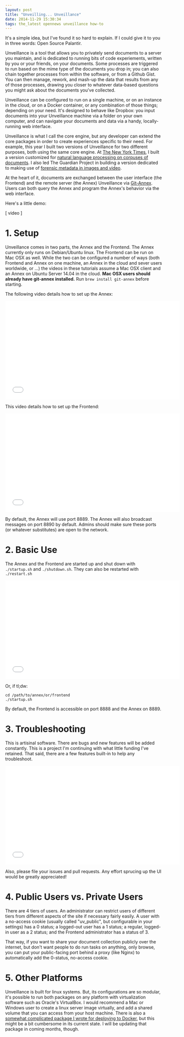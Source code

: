 ```yaml
---
layout: post
title: "Unveilling... Unveillance"
date: 2014-11-29 15:30:34
tags: the_latest opennews unveillance how-to
---
```


It's a simple idea, but I've found it so hard to explain.  If I could give it to you in three words: Open Source Palantir.

Unveillance is a tool that allows you to privately send documents to a server you maintain, and is dedicated to running bits of code experiements, written by you or your friends, on your documents.  Some processes are triggered to run based on the mime type of the documents you drop in; you can also chain together processes from within the software, or from a Github Gist.  You can then manage, rework, and mash-up the data that results from any of those processes, drawing you closer to whatever data-based questions you might ask about the documents you've collected.

Unveillance can be configured to run on a single machine, or on an instance in the cloud, or on a Docker container, or any combination of those things; depending on your need.  It's designed to behave like Dropbox: you input documents into your Unveillance machine via a folder on your own computer, and can navigate your documents and data via a handy, locally-running web interface.

Unveillance is what I call the core engine, but any developer can extend the core packages in order to create experiences specific to their need.  For example, this year I built two versions of Unveillance for two different purposes, both using the same core engine.  At [The New York Times][pilhofer_blog], I built a version customized for [natural language processing on corpuses of documents][uv_nyt].  I also led The Guardian Project in building a version dedicated to making use of [forensic metadata in images and video][uv_gp].

At the heart of it, documents are exchanged between the user interface (the Frontend) and the remote server (the Annex) Unveillance via [Git-Annex][git-annex].  Users can both query the Annex and program the Annex's behavior via the web interface.

Here's a little demo:

[ video ]

# 1. Setup

Unveillance comes in two parts, the Annex and the Frontend.  The Annex currently only runs on Debian/Ubuntu linux.  The Frontend can be run on Mac OSX as well.  While the two can be configured a number of ways (both Frontend and Annex on one machine, an Annex in the cloud and sever users worldwide, or ...) the videos in these tutorials assume a Mac OSX client and an Annex on Ubuntu Server 14.04 in the cloud.  __Mac OSX users should already have git-annex installed.__  Run `brew install git-annex` before starting.

The following video details how to set up the Annex:

<iframe width="560" height="315" src="//www.youtube.com/embed/EkEQwdWNYVY" frameborder="0" allowfullscreen></iframe>

This video details how to set up the Frontend:

<iframe width="560" height="315" src="//www.youtube.com/embed/CrHJ99ovIp0" frameborder="0" allowfullscreen></iframe>

By default, the Annex will use port 8889.  The Annex will also broadcast messages on port 8890 by default.  Admins should make sure these ports (or whatever substitutes) are open to the network.

# 2. Basic Use

The Annex and the Frontend are started up and shut down with `./startup.sh` and `./shutdown.sh`.  They can also be restarted with `./restart.sh`

<iframe width="560" height="315" src="//www.youtube.com/embed/-xNdsWEHTrw" frameborder="0" allowfullscreen></iframe>

Or, if tl;dw:

	cd /path/to/annex/or/frontend
	./startup.sh

By default, the Frontend is accessible on port 8888 and the Annex on 8889.

# 3. Troubleshooting

This is artisinal software.  There are bugs and new features will be added constantly.  This is a project I'm continuing with what little funding I've retained.  That said, there are a few features built-in to help any troubleshoot.

<iframe width="560" height="315" src="//www.youtube.com/embed/-L4O6epARf4" frameborder="0" allowfullscreen></iframe>

Also, please file your issues and pull requests.  Any effort sprucing up the UI would be greatly appreciated!

# 4. Public Users vs. Private Users

There are 4 tiers of users.  An administrator can restrict users of different tiers from different aspects of the site if necessary fairly easily.  A user with a no-access cookie (usually called "uv_public", but configurable in your settings) has a 0 status; a logged-out user has a 1 status; a regular, logged-in user as a 2 status; and the Frontend administrator has a status of 3. 

That way, if you want to share your document collection publicly over the internet, but don't want people to do run tasks on anything, only browse, you can put your public-facing port behind a proxy (like Nginx) to automatically add the 0-status, no-access cookie.

# 5. Other Platforms

Unveillance is built for linux systems.  But, its configurations are so modular, it's possible to run both packages on any platform with virtualization software such as Oracle's VirtualBox.  I would recommend a Mac or Windows user to create a linux server image virtually, and add a shared volume that you can access from your host machine.  There is also a [somewhat complicated package I wrote for deploying to Docker][uv_deploy], but this might be a bit cumbersome in its current state.  I will be updating that package in coming months, though.

[pilhofer_blog]: http://aronpilhofer.com/post/57733248022/from-documents-to-data-help-build-a-toolkit-for
[uv_nyt]: https://github.com/harlo/CompassAnnex
[uv_gp]: http://github.com/harlo/InformaAnnex
[git-annex]: https://git-annex.branchable.com
[uv_deploy]: http://github.com/harlo/UnveillanceDeploy